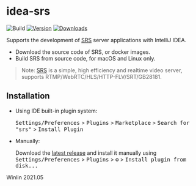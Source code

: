 # idea-srs

![Build](https://github.com/ossrs/idea-srs/workflows/Build/badge.svg)
[![Version](https://img.shields.io/jetbrains/plugin/v/16837.svg)](https://plugins.jetbrains.com/plugin/16837)
[![Downloads](https://img.shields.io/jetbrains/plugin/d/16837.svg)](https://plugins.jetbrains.com/plugin/16837)

<!-- Plugin description -->

Supports the development of [SRS](https://github.com/ossrs/srs) server applications 
with IntelliJ IDEA. 

* Download the source code of SRS, or docker images.
* Build SRS from source code, for macOS and Linux only.

> Note: [SRS](https://github.com/ossrs/srs) is a simple, high efficiency
and realtime video server, supports RTMP/WebRTC/HLS/HTTP-FLV/SRT/GB28181.

<!-- Plugin description end -->

## Installation

- Using IDE built-in plugin system:
  
  <kbd>Settings/Preferences</kbd> > <kbd>Plugins</kbd> > <kbd>Marketplace</kbd> > <kbd>Search for "srs"</kbd> >
  <kbd>Install Plugin</kbd>
  
- Manually:

  Download the [latest release](https://github.com/ossrs/idea-srs/releases/latest) and install it manually using
  <kbd>Settings/Preferences</kbd> > <kbd>Plugins</kbd> > <kbd>⚙️</kbd> > <kbd>Install plugin from disk...</kbd>

Winlin 2021.05

